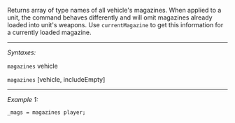 Returns array of type names of all vehicle's magazines. When applied to a unit, the command behaves differently and will omit magazines already loaded into unit's weapons. Use `currentMagazine` to get this information for a currently loaded magazine.


---
*Syntaxes:*

`magazines` vehicle

`magazines` [vehicle, includeEmpty]

---
*Example 1:*

```sqf
_mags = magazines player;
```